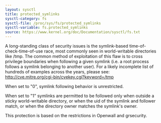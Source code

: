 ```yaml
---
layout: sysctl
title: protected_symlinks
sysctl-category: fs
sysctl-file: /proc/sys/fs/protected_symlinks
sysctl-variable: fs.protected_symlinks
source: https://www.kernel.org/doc/Documentation/sysctl/fs.txt
---
```


A long-standing class of security issues is the symlink-based
time-of-check-time-of-use race, most commonly seen in world-writable
directories like /tmp. The common method of exploitation of this flaw
is to cross privilege boundaries when following a given symlink (i.e. a
root process follows a symlink belonging to another user). For a likely
incomplete list of hundreds of examples across the years, please see:
http://cve.mitre.org/cgi-bin/cvekey.cgi?keyword=/tmp

When set to "0", symlink following behavior is unrestricted.

When set to "1" symlinks are permitted to be followed only when outside
a sticky world-writable directory, or when the uid of the symlink and
follower match, or when the directory owner matches the symlink's owner.

This protection is based on the restrictions in Openwall and grsecurity.

